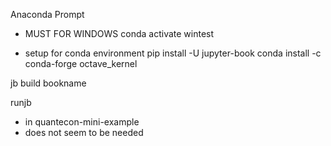 Anaconda Prompt

- MUST FOR WINDOWS
conda activate wintest


- setup for conda environment
pip install -U jupyter-book
conda install -c conda-forge octave_kernel


jb build bookname

runjb 
- in quantecon-mini-example
- does not seem to be needed 